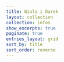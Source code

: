 ```yaml
---
title: Wiola i Darek
layout: collection
collection: infos
show_excerpts: true
paginate: true
entries_layout: grid
sort_by: title
sort_order: reverse
---
```

